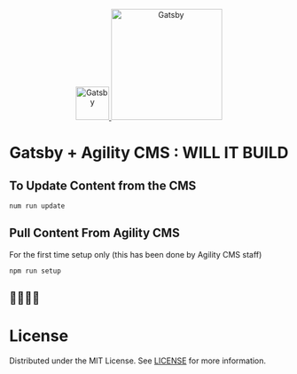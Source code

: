 <p align="center">
  <a href="https://gatsbyjs.org">
    <img alt="Gatsby" src="https://www.gatsbyjs.org/monogram.svg" height="60" />
    <img alt="Gatsby" src="https://static.agilitycms.com/layout/img/logo-original.svg" width="200" />
  </a>
</p>
<h1 align="center">
  Gatsby + Agility CMS : WILL IT BUILD
</h1>

## To Update Content from the CMS

```shell
num run update
```

## Pull Content From Agility CMS

For the first time setup only (this has been done by Agility CMS staff)

```shell
npm run setup
```

## 🎉🤘💖🖖

<a name="license"></a>

# License

Distributed under the MIT License. See [LICENSE](LICENSE) for more information.
